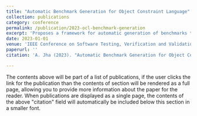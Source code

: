 ```yaml
---
title: "Automatic Benchmark Generation for Object Constraint Language"
collection: publications
category: conference
permalink: /publication/2023-ocl-benchmark-generation
excerpt: 'Proposes a framework for automatic generation of benchmarks to evaluate OCL tools in terms of performance, expressiveness, and complexity.'
date: 2023-01-01
venue: 'IEEE Conference on Software Testing, Verification and Validation (ICST 2023)'
paperurl: ''
citation: 'A. Jha (2023). "Automatic Benchmark Generation for Object Constraint Language." <i>IEEE ICST 2023</i>.'

---
```


The contents above will be part of a list of publications, if the user clicks the link for the publication than the contents of section will be rendered as a full page, allowing you to provide more information about the paper for the reader. When publications are displayed as a single page, the contents of the above "citation" field will automatically be included below this section in a smaller font.